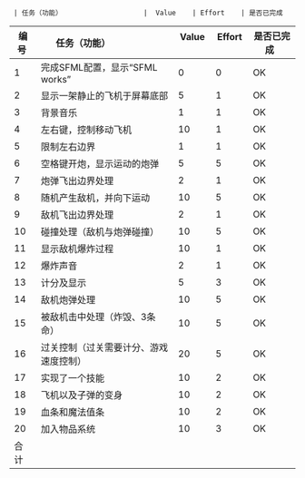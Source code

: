      | 任务（功能）                    |  Value    | Effort    | 是否已完成  
编号 | 任务（功能）                    |  Value    | Effort    | 是否已完成  
-----|-------------------------------|-----------|-----------|------------|
1    | 完成SFML配置，显示“SFML works”  | 0         |      0     |      OK      |
2    | 显示一架静止的飞机于屏幕底部       | 5         |    1       |    OK       |
3    | 背景音乐                       | 1         |       1    |      OK      |
4    | 左右键，控制移动飞机             | 10        |      1     |     OK      |
5    | 限制左右边界                    | 1         |      1     |      OK      |
6    | 空格键开炮，显示运动的炮弹        | 5         |      5     |     OK      |
7    | 炮弹飞出边界处理                | 2          |      1     |     OK      |
8    | 随机产生敌机，并向下运动          | 10        |      5     |     OK       |
9    | 敌机飞出边界处理                | 2         |       1    |        OK    |
10   | 碰撞处理（敌机与炮弹碰撞）        | 10         |      5     |      OK     |
11   | 显示敌机爆炸过程                | 10         |      1     |      OK      |
12   | 爆炸声音                       | 2         |        1   |         OK   |
13   | 计分及显示                     | 5         |        3   |         OK   |
14   | 敌机炮弹处理                   | 10         |        5   |        OK    |
15   | 被敌机击中处理（炸毁、3条命）     | 10          |      5     |     OK      |
16   | 过关控制（过关需要计分、游戏速度控制）| 20        |       5    |      OK     |
17   | 实现了一个技能                     |   10      |      2      |       OK    |        
18   | 飞机以及子弹的变身                   |   10        |  2          |      OK     |           |
19   | 血条和魔法值条                      |   10  |         2   |         OK          |
20   | 加入物品系统                              | 10           |  3         |  OK         |
合计   |                              |            |           |           |





